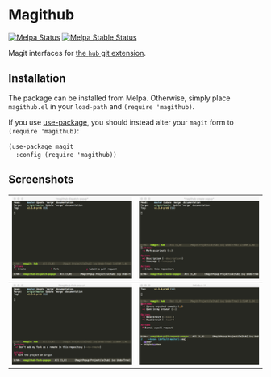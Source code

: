 # Magithub

[![Melpa Status](http://melpa.milkbox.net/packages/magithub-badge.svg)](http://melpa.milkbox.net/#/magithub)
[![Melpa Stable Status](http://melpa-stable.milkbox.net/packages/magithub-badge.svg)](http://melpa-stable.milkbox.net/#/magithub)

Magit interfaces for [the `hub` git extension][hub].

## Installation

The package can be installed from Melpa.  Otherwise, simply place
`magithub.el` in your `load-path` and `(require 'magithub)`.

If you use [use-package][gh-use-package], you should instead alter
your `magit` form to `(require 'magithub)`:

```elisp
(use-package magit
  :config (require 'magithub))
```

## Screenshots

![Dispatch](images/scr1.png)|![Creating](images/scr2.png)
:-------------------------:|:-------------------------:
![Forking](images/scr3.png)|![Pushing](images/scr4.png)

[hub]: //hub.github.com
[gh-use-package]: //github.com/jwiegley/use-package
